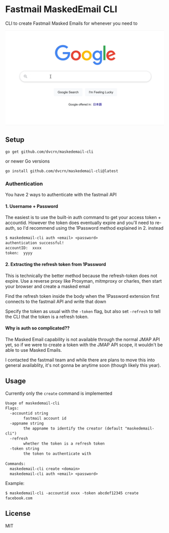 # Fastmail MaskedEmail CLI

CLI to create Fastmail Masked Emails for whenever you need to

![showcase](./showcase.gif)

## Setup

```
go get github.com/dvcrn/maskedemail-cli
```

or newer Go versions

```
go install github.com/dvcrn/maskedemail-cli@latest
```

### Authentication

You have 2 ways to authenticate with the fastmail API

#### 1. Username + Password

The easiest is to use the built-in auth command to get your access token + accountid. However the token does eventually expire and you'll need to re-auth, so I'd recommend using the 1Password method explained in 2. instead

```
$ maskedemail-cli auth <email> <password>
authentication successful!
accountID:  xxxx
token:  yyyy
```

#### 2. Extracting the refresh token from 1Password

This is technically the better method because the refresh-token does not expire.
Use a reverse proxy like Proxyman, mitmproxy or charles, then start your browser and create a masked email

Find the refresh token inside the body when the 1Password extension first connects to the fastmail API and write that down

Specify the token as usual with the `-token` flag, but also set `-refresh` to tell the CLI that the token is a refresh token.

#### Why is auth so complicated??

The Masked Email capability is not available through the normal JMAP API yet, so if we were to create a token with the JMAP API scope, it wouldn't be able to use Masked Emails.

I contacted the fastmail team and while there are plans to move this into general availablity, it's not gonna be anytime soon (though likely this year).

## Usage

Currently only the `create` command is implemented

```
Usage of maskedemail-cli
Flags:
  -accountid string
        fastmail account id
  -appname string
        the appname to identify the creator (default "maskedemail-cli")
  -refresh
        whether the token is a refresh token
  -token string
        the token to authenticate with

Commands:
  maskedemail-cli create <domain>
  maskedemail-cli auth <email> <password>

```

Example:

```
$ maskedemail-cli -accountid xxxx -token abcdef12345 create facebook.com
```

## License

MIT
